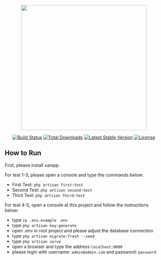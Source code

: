 <p align="center"><a href="https://laravel.com" target="_blank"><img src="https://raw.githubusercontent.com/laravel/art/master/logo-lockup/5%20SVG/2%20CMYK/1%20Full%20Color/laravel-logolockup-cmyk-red.svg" width="400"></a></p>

<p align="center">
<a href="https://travis-ci.org/laravel/framework"><img src="https://travis-ci.org/laravel/framework.svg" alt="Build Status"></a>
<a href="https://packagist.org/packages/laravel/framework"><img src="https://img.shields.io/packagist/dt/laravel/framework" alt="Total Downloads"></a>
<a href="https://packagist.org/packages/laravel/framework"><img src="https://img.shields.io/packagist/v/laravel/framework" alt="Latest Stable Version"></a>
<a href="https://packagist.org/packages/laravel/framework"><img src="https://img.shields.io/packagist/l/laravel/framework" alt="License"></a>
</p>

## How to Run

First, please install xampp.

For test 1-3, please open a console and type the commands below:

- First Test: `php artisan first:test`
- Second Test: `php artisan second:test`
- Third Test: `php artisan third:test`

For test 4-5, open a console at this project and follow the instructions below:

- type `cp .env.example .env`
- type `php artisan key:generate`
- open .env in root project and please adjust the database connection
- type `php artisan migrate:fresh --seed`
- type `php artisan serve`
- open a browser and type the address `localhost:8000`
- please login with username: `admin@admin.com` and password: `password`

